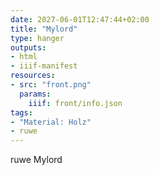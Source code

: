 ```yaml
---
date: 2027-06-01T12:47:44+02:00
title: "Mylord"
type: hanger
outputs:
- html
- iiif-manifest
resources:
- src: "front.png"
  params:
    iiif: front/info.json
tags:
- "Material: Holz"
- ruwe
---
```

ruwe
Mylord

